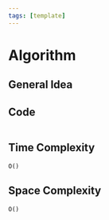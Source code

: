 ```yaml
---
tags: [template]
---
```

# Algorithm

## General Idea

## Code
```

```
## Time Complexity
`O()`
## Space Complexity 
`O()`